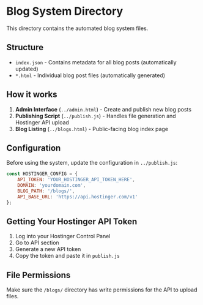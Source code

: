 # Blog System Directory

This directory contains the automated blog system files.

## Structure

- `index.json` - Contains metadata for all blog posts (automatically updated)
- `*.html` - Individual blog post files (automatically generated)

## How it works

1. **Admin Interface** (`../admin.html`) - Create and publish new blog posts
2. **Publishing Script** (`../publish.js`) - Handles file generation and Hostinger API upload
3. **Blog Listing** (`../blogs.html`) - Public-facing blog index page

## Configuration

Before using the system, update the configuration in `../publish.js`:

```javascript
const HOSTINGER_CONFIG = {
    API_TOKEN: 'YOUR_HOSTINGER_API_TOKEN_HERE',
    DOMAIN: 'yourdomain.com',
    BLOG_PATH: '/blogs/',
    API_BASE_URL: 'https://api.hostinger.com/v1'
};
```

## Getting Your Hostinger API Token

1. Log into your Hostinger Control Panel
2. Go to API section
3. Generate a new API token
4. Copy the token and paste it in `publish.js`

## File Permissions

Make sure the `/blogs/` directory has write permissions for the API to upload files.
